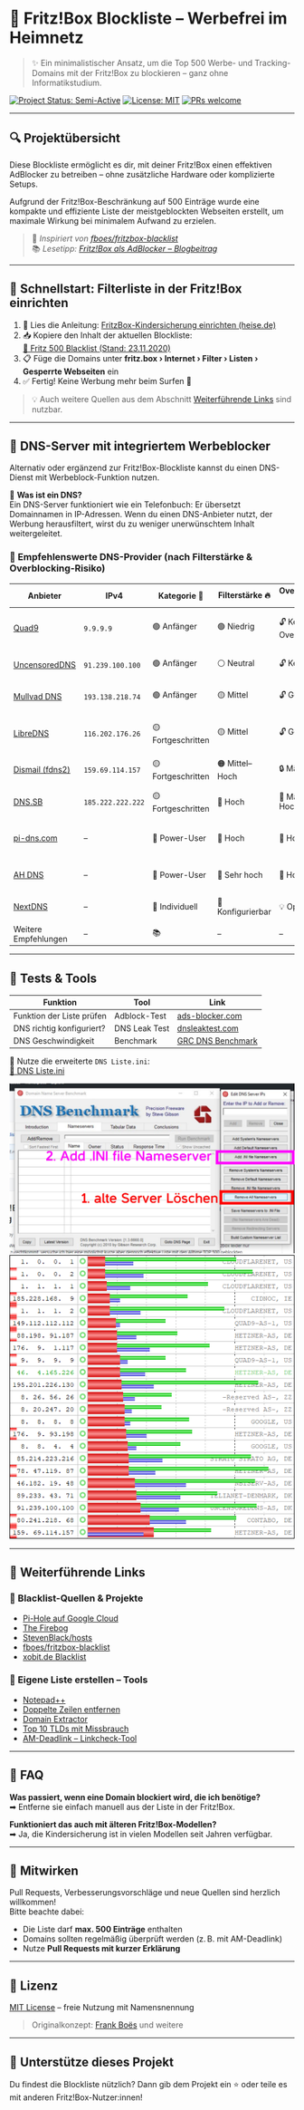 # 🚫 Fritz!Box Blockliste – Werbefrei im Heimnetz

> ✨ Ein minimalistischer Ansatz, um die Top 500 Werbe- und Tracking-Domains mit der Fritz!Box zu blockieren – ganz ohne Informatikstudium.

[![Project Status: Semi-Active](https://img.shields.io/badge/status-semi--active-yellow)](#)
[![License: MIT](https://img.shields.io/badge/license-MIT-blue.svg)](#lizenz)
[![PRs welcome](https://img.shields.io/badge/contributions-welcome-yellow.svg)](#mitwirken)

---

## 🔍 Projektübersicht

Diese Blockliste ermöglicht es dir, mit deiner Fritz!Box einen effektiven AdBlocker zu betreiben – ohne zusätzliche Hardware oder komplizierte Setups.

Aufgrund der Fritz!Box-Beschränkung auf 500 Einträge wurde eine kompakte und effiziente Liste der meistgeblockten Webseiten erstellt, um maximale Wirkung bei minimalem Aufwand zu erzielen.

> 🧠 _Inspiriert von [fboes/fritzbox-blacklist](https://github.com/fboes/fritzbox-blacklist)_  
> 📚 _Lesetipp: [Fritz!Box als AdBlocker – Blogbeitrag](http://service.avm.de/help/de/FRITZ-Box-Fon-WLAN-7490/014/hilfe_internet_filter_blacklist)_

---

## 🚀 Schnellstart: Filterliste in der Fritz!Box einrichten

1. 📖 Lies die Anleitung: [FritzBox-Kindersicherung einrichten (heise.de)](https://www.heise.de/tipps-tricks/FritzBox-Kindersicherung-so-funktioniert-die-Einrichtung-4048867.html)
2. 📥 Kopiere den Inhalt der aktuellen Blockliste:  
   [🔗 Fritz 500 Blacklist (Stand: 23.11.2020)](https://github.com/grapefruit89/FritzBoxBlacklist/blob/master/Fritz%20500%202020-11-23.txt)
3. 📋 Füge die Domains unter **fritz.box › Internet › Filter › Listen › Gesperrte Webseiten** ein
4. ✅ Fertig! Keine Werbung mehr beim Surfen 🚀

> 💡 Auch weitere Quellen aus dem Abschnitt [Weiterführende Links](#weiterführende-links) sind nutzbar.

---

## 🛜 DNS-Server mit integriertem Werbeblocker

Alternativ oder ergänzend zur Fritz!Box-Blockliste kannst du einen DNS-Dienst mit Werbeblock-Funktion nutzen.

🧾 **Was ist ein DNS?**  
Ein DNS-Server funktioniert wie ein Telefonbuch: Er übersetzt Domainnamen in IP-Adressen. Wenn du einen DNS-Anbieter nutzt, der Werbung herausfiltert, wirst du zu weniger unerwünschtem Inhalt weitergeleitet.

### 🔐 Empfehlenswerte DNS-Provider (nach Filterstärke & Overblocking-Risiko)

| Anbieter | IPv4 | Kategorie 🧠 | Filterstärke 🔥 | Overblocking 🚫 | Beschreibung |
|----------|------|-------------------|------------------|--------------------|----------------|
| [Quad9](https://www.quad9.net/) | `9.9.9.9` | 🟢 Anfänger | 🟢 Niedrig | 🔓 Kein Overblocking | Blockiert nur Malware, DSGVO-konform, hohe Zuverlässigkeit |
| [UncensoredDNS](https://blog.uncensoreddns.org/) | `91.239.100.100` | 🟢 Anfänger | ⚪ Neutral | 🔓 Kein Filter | Zensurfrei, keinerlei Blockierung – ideal mit lokalem Pi-hole |
| [Mullvad DNS](https://mullvad.net/de/help/dns-over-https-and-dns-over-tls/) | `193.138.218.74` | 🟢 Anfänger | 🟡 Mittel | 🔓 Gering | Blockiert Tracker & Malware, keine Werbung, keine Logs |
| [LibreDNS](https://libredns.gr/) | `116.202.176.26` | 🟡 Fortgeschritten | 🟡 Mittel | 🔓 Gering | Werbe-/Malwarefrei, von Privacy-Community betrieben |
| [Dismail (fdns2)](https://dismail.de/) | `159.69.114.157` | 🟡 Fortgeschritten | 🟠 Mittel–Hoch | 🔒 Mäßig | Blockt u. a. `googleadservices`, solide Privat-DNS |
| [DNS.SB](https://dns.sb/) | `185.222.222.222` | 🟡 Fortgeschritten | 🏰 Hoch | 🔐 Mäßig–Hoch | Starke Blockliste, schnell, datenschutzorientiert |
| [pi-dns.com](https://pi-dns.com/) | – | 🔴 Power-User | 🔴 Hoch | 🏰 Hoch | Aggressive Blockierung – manche Webseiten oder Scripte brechen |
| [AH DNS](https://ahadns.com/) | – | 🔴 Power-User | 🔴 Sehr hoch | 🏰 Hoch | Blockiert massiv Werbung, Tracker & Telemetrie |
| [NextDNS](https://nextdns.io/) | – | 🔵 Individuell | 🧩 Konfigurierbar | 💡 Optional | Feingranular konfigurierbar – von „sanft“ bis „radikal“ |
| Weitere Empfehlungen | – | 📚 | – | – | [Kuketz](https://www.kuketz-blog.de/empfehlungsecke/#dns), [AvoidTheHack](https://avoidthehack.com/best-dns-privacy#ataglance) |



---

## 🧪 Tests & Tools

| Funktion | Tool | Link |
|---------|------|------|
| Funktion der Liste prüfen | Adblock-Test | [ads-blocker.com](https://ads-blocker.com/testing/) |
| DNS richtig konfiguriert? | DNS Leak Test | [dnsleaktest.com](https://www.dnsleaktest.com/) |
| DNS Geschwindigkeit | Benchmark | [GRC DNS Benchmark](https://www.grc.com/dns/benchmark.htm) |

🔄 Nutze die erweiterte `DNS Liste.ini`:  
[🔗 DNS Liste.ini](https://github.com/grapefruit89/FritzBoxBlacklist/blob/master/DNS%20Liste.ini)

![DNS Einstellungen](https://github.com/grapefruit89/FritzBoxBlacklist/blob/master/rect875.jpg)  
![DNS Benchmark Ergebnis](https://github.com/grapefruit89/FritzBoxBlacklist/blob/master/servertest.png)

---

## 🔗 Weiterführende Links

### 🧱 Blacklist-Quellen & Projekte

- [Pi-Hole auf Google Cloud](https://github.com/rajannpatel/Pi-Hole-PiVPN-on-Google-Compute-Engine-Free-Tier-with-Full-Tunnel-and-Split-Tunnel-OpenVPN-Configs)
- [The Firebog](https://firebog.net/)
- [StevenBlack/hosts](https://github.com/StevenBlack/hosts)
- [fboes/fritzbox-blacklist](https://github.com/fboes/fritzbox-blacklist)
- [xobit.de Blacklist](https://www.xobit.de/fritzbox-blacklist)

### 📓 Eigene Liste erstellen – Tools

- [Notepad++](https://notepad-plus-plus.org/)
- [Doppelte Zeilen entfernen](https://www.textfixer.de/tools/doppelte-zeilen-entfernen.php)
- [Domain Extractor](https://de.rakko.tools/tools/62/)
- [Top 10 TLDs mit Missbrauch](https://www.spamhaus.org/statistics/tlds/)
- [AM-Deadlink – Linkcheck-Tool](https://www.aignes.com/deadlink.htm)

---

## 🙋 FAQ

**Was passiert, wenn eine Domain blockiert wird, die ich benötige?**  
➡ Entferne sie einfach manuell aus der Liste in der Fritz!Box.

**Funktioniert das auch mit älteren Fritz!Box-Modellen?**  
➡ Ja, die Kindersicherung ist in vielen Modellen seit Jahren verfügbar.

---

## 🤝 Mitwirken

Pull Requests, Verbesserungsvorschläge und neue Quellen sind herzlich willkommen!  
Bitte beachte dabei:

- Die Liste darf **max. 500 Einträge** enthalten
- Domains sollten regelmäßig überprüft werden (z. B. mit AM-Deadlink)
- Nutze **Pull Requests mit kurzer Erklärung**

---

## 📜 Lizenz

[MIT License](https://opensource.org/licenses/MIT) – freie Nutzung mit Namensnennung

> Originalkonzept: [Frank Boës](http://3960.org) und weitere

---

## 🎯 Unterstütze dieses Projekt

Du findest die Blockliste nützlich? Dann gib dem Projekt ein ⭐️ oder teile es mit anderen Fritz!Box-Nutzer:innen!

